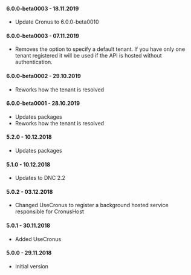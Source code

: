 #### 6.0.0-beta0003 - 18.11.2019
* Update Cronus to 6.0.0-beta0010

#### 6.0.0-beta0003 - 07.11.2019
* Removes the option to specify a default tenant. If you have only one tenant registered it will be used if the API is hosted without authentication.

#### 6.0.0-beta0002 - 29.10.2019
* Reworks how the tenant is resolved

#### 6.0.0-beta0001 - 28.10.2019
* Updates packages
* Reworks how the tenant is resolved

#### 5.2.0 - 10.12.2018
* Updates packages

#### 5.1.0 - 10.12.2018
* Updates to DNC 2.2

#### 5.0.2 - 03.12.2018
* Changed UseCronus to register a background hosted service responsible for CronusHost

#### 5.0.1 - 30.11.2018
* Added UseCronus

#### 5.0.0 - 29.11.2018
* Initial version

